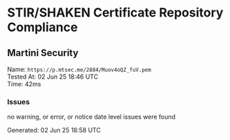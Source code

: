 # STIR/SHAKEN Certificate Repository Compliance

## Martini Security

Name: `https://p.mtsec.me/2884/Muov4oQZ_fuV.pem`\
Tested At: 02 Jun 25 18:46 UTC\
Time: 42ms

### Issues

no warning, or error, or notice date level issues were found

Generated: 02 Jun 25 18:58 UTC